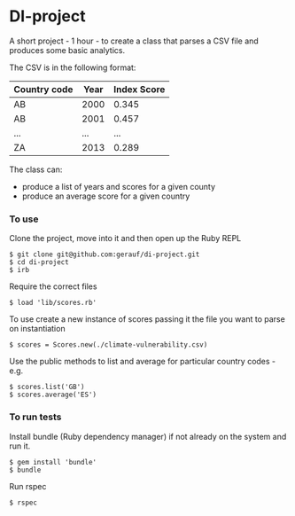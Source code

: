 # DI-project

A short project - 1 hour - to create a class that parses a CSV file and produces some basic analytics.

The CSV is in the following format:

|Country code|Year|Index Score|
|---|---|---|
|AB|2000|0.345|
|AB|2001|0.457|
|...|...|...|
|ZA|2013|0.289|

The class can:
- produce a list of years and scores for a given county
- produce an average score for a given country

### To use

Clone the project, move into it and then open up the Ruby REPL
```
$ git clone git@github.com:gerauf/di-project.git
$ cd di-project
$ irb
```

Require the correct files
```
$ load 'lib/scores.rb'
```

To use create a new instance of scores passing it the file you want to parse on instantiation
```
$ scores = Scores.new(./climate-vulnerability.csv)
```

Use the public methods to list and average for particular country codes - e.g.
```
$ scores.list('GB')
$ scores.average('ES')
```
### To run tests

Install bundle (Ruby dependency manager) if not already on the system and run it.
```
$ gem install 'bundle'
$ bundle
```

Run rspec
```
$ rspec
```

